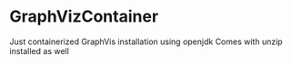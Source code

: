 # GraphVizContainer
Just containerized GraphVis installation using openjdk
Comes with unzip installed as well

